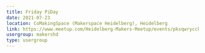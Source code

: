 ```yaml
---
title: Friday PiDay
date: 2021-07-23
location: CoMakingSpace (Makerspace Heidelberg), Heidelberg
link: https://www.meetup.com/Heidelberg-Makers-Meetup/events/pksqwrycckbfc/
usergroup: makershd
type: usergroup
---
```


